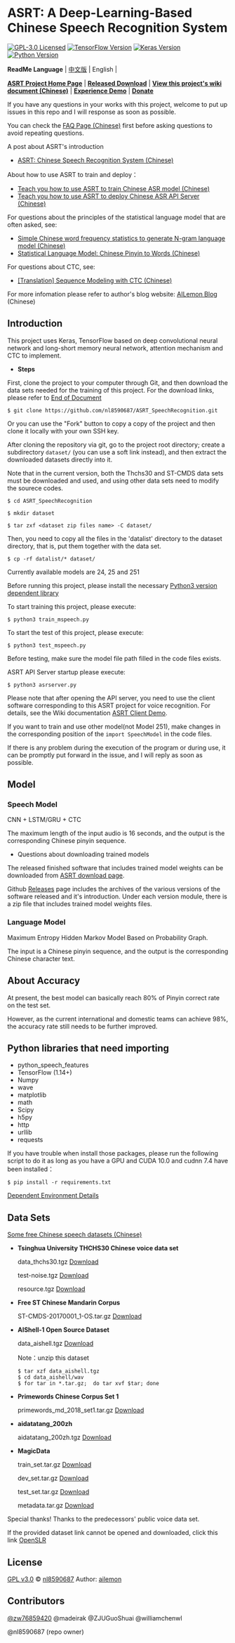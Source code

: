# ASRT: A Deep-Learning-Based Chinese Speech Recognition System

[![GPL-3.0 Licensed](https://img.shields.io/badge/License-GPL3.0-blue.svg?style=flat)](https://opensource.org/licenses/GPL-3.0) 
[![TensorFlow Version](https://img.shields.io/badge/Tensorflow-1.14+-blue.svg)](https://www.tensorflow.org/) 
[![Keras Version](https://img.shields.io/badge/Keras-2.3+-blue.svg)](https://keras.io/) 
[![Python Version](https://img.shields.io/badge/Python-3.5+-blue.svg)](https://www.python.org/) 

**ReadMe Language** | [中文版](https://github.com/nl8590687/ASRT_SpeechRecognition/blob/master/README.md) | English |

[**ASRT Project Home Page**](https://asrt.ailemon.net/) | 
[**Released Download**](https://asrt.ailemon.net/download) | 
[**View this project's wiki document (Chinese)**](https://asrt.ailemon.net/docs/) | 
[**Experience Demo**](https://asrt.ailemon.net/demo) | 
[**Donate**](https://github.com/nl8590687/ASRT_SpeechRecognition/wiki/donate)

If you have any questions in your works with this project, welcome to put up issues in this repo and I will response as soon as possible. 

You can check the [FAQ Page (Chinese)](https://asrt.ailemon.net/docs/issues) first before asking questions to avoid repeating questions.

A post about ASRT's introduction 
* [ASRT: Chinese Speech Recognition System (Chinese)](https://blog.ailemon.me/2018/08/29/asrt-a-chinese-speech-recognition-system/)

About how to use ASRT to train and deploy：
* [Teach you how to use ASRT to train Chinese ASR model (Chinese)](<https://blog.ailemon.me/2020/08/20/teach-you-how-use-asrt-train-chinese-asr-model/>)
* [Teach you how to use ASRT to deploy Chinese ASR API Server (Chinese)](<https://blog.ailemon.me/2020/08/27/teach-you-how-use-asrt-deploy-chinese-asr-api-server/>)

For questions about the principles of the statistical language model that are often asked, see: 
* [Simple Chinese word frequency statistics to generate N-gram language model (Chinese)](https://blog.ailemon.me/2017/02/20/simple-words-frequency-statistic-without-segmentation-algorithm/)
* [Statistical Language Model: Chinese Pinyin to Words (Chinese)](https://blog.ailemon.me/2017/04/27/statistical-language-model-chinese-pinyin-to-words/)

For questions about CTC, see: 

* [[Translation] Sequence Modeling with CTC (Chinese)](<https://blog.ailemon.me/2019/07/18/sequence-modeling-with-ctc/>)

For more infomation please refer to author's blog website: [AILemon Blog](https://blog.ailemon.me/) (Chinese)

## Introduction

This project uses Keras, TensorFlow based on deep convolutional neural network and long-short memory neural network, attention mechanism and CTC to implement. 

* **Steps**

First, clone the project to your computer through Git, and then download the data sets needed for the training of this project. For the download links, please refer to [End of Document](https://github.com/nl8590687/ASRT_SpeechRecognition/blob/master/README_EN.md#data-sets)
```shell
$ git clone https://github.com/nl8590687/ASRT_SpeechRecognition.git
```

Or you can use the "Fork" button to copy a copy of the project and then clone it locally with your own SSH key.

After cloning the repository via git, go to the project root directory; create a subdirectory `dataset/` (you can use a soft link instead), and then extract the downloaded datasets directly into it.

Note that in the current version, both the Thchs30 and ST-CMDS data sets must be downloaded and used, and using other data sets need to modify the sourece codes. 

```shell
$ cd ASRT_SpeechRecognition

$ mkdir dataset

$ tar zxf <dataset zip files name> -C dataset/ 
```

Then, you need to copy all the files in the 'datalist' directory to the dataset directory, that is, put them together with the data set.

```shell
$ cp -rf datalist/* dataset/
```

Currently available models are 24, 25 and 251

Before running this project, please install the necessary [Python3 version dependent library](https://github.com/nl8590687/ASRT_SpeechRecognition#python-import)

To start training this project, please execute:
```shell
$ python3 train_mspeech.py
```
To start the test of this project, please execute:
```shell
$ python3 test_mspeech.py
```
Before testing, make sure the model file path filled in the code files exists.

ASRT API Server startup please execute:
```shell
$ python3 asrserver.py
```

Please note that after opening the API server, you need to use the client software corresponding to this ASRT project for voice recognition. For details, see the Wiki documentation [ASRT Client Demo](https://asrt.ailemon.net/docs/client-demo).

If you want to train and use other model(not Model 251), make changes in the corresponding position of the `import SpeechModel` in the code files.

If there is any problem during the execution of the program or during use, it can be promptly put forward in the issue, and I will reply as soon as possible.



## Model

### Speech Model

CNN + LSTM/GRU + CTC

The maximum length of the input audio is 16 seconds, and the output is the corresponding Chinese pinyin sequence. 

* Questions about downloading trained models

The released finished software that includes trained model weights can be downloaded from [ASRT download page](https://asrt.ailemon.net/download). 

Github [Releases](https://github.com/nl8590687/ASRT_SpeechRecognition/releases) page includes the archives of the various versions of the software released and it's introduction. Under each version module, there is a zip file that includes trained model weights files. 

### Language Model 

Maximum Entropy Hidden Markov Model Based on Probability Graph. 

The input is a Chinese pinyin sequence, and the output is the corresponding Chinese character text. 

## About Accuracy

At present, the best model can basically reach 80% of Pinyin correct rate on the test set. 

However, as the current international and domestic teams can achieve 98%, the accuracy rate still needs to be further improved. 

## Python libraries that need importing

* python_speech_features
* TensorFlow (1.14+)
* Numpy
* wave
* matplotlib
* math
* Scipy
* h5py
* http
* urllib
* requests

If you have trouble when install those packages, please run the following script to do it as long as you have a GPU and CUDA 10.0 and cudnn 7.4 have been installed：

```shell
$ pip install -r requirements.txt
```

[Dependent Environment Details](https://asrt.ailemon.net/docs/dependent-environment)

## Data Sets 

[Some free Chinese speech datasets (Chinese)](https://blog.ailemon.me/2018/11/21/free-open-source-chinese-speech-datasets/)

* **Tsinghua University THCHS30 Chinese voice data set**

  data_thchs30.tgz 
[Download](<http://www.openslr.org/resources/18/data_thchs30.tgz>)

  test-noise.tgz 
[Download](<http://www.openslr.org/resources/18/test-noise.tgz>)

  resource.tgz 
[Download](<http://www.openslr.org/resources/18/resource.tgz>)

* **Free ST Chinese Mandarin Corpus**

  ST-CMDS-20170001_1-OS.tar.gz 
[Download](<http://www.openslr.org/resources/38/ST-CMDS-20170001_1-OS.tar.gz>)

* **AIShell-1 Open Source Dataset** 

  data_aishell.tgz
[Download](<http://www.openslr.org/resources/33/data_aishell.tgz>)

  Note：unzip this dataset

  ```
  $ tar xzf data_aishell.tgz
  $ cd data_aishell/wav
  $ for tar in *.tar.gz;  do tar xvf $tar; done
  ```

* **Primewords Chinese Corpus Set 1** 

  primewords_md_2018_set1.tar.gz
[Download](<http://www.openslr.org/resources/47/primewords_md_2018_set1.tar.gz>)

* **aidatatang_200zh**

  aidatatang_200zh.tgz
[Download](<http://www.openslr.org/resources/62/aidatatang_200zh.tgz>)

* **MagicData**

  train_set.tar.gz
[Download](<http://www.openslr.org/resources/68/train_set.tar.gz>)

  dev_set.tar.gz
[Download](<http://www.openslr.org/resources/68/dev_set.tar.gz>)

  test_set.tar.gz
[Download](<http://www.openslr.org/resources/68/test_set.tar.gz>)

  metadata.tar.gz
[Download](<http://www.openslr.org/resources/68/metadata.tar.gz>)

Special thanks! Thanks to the predecessors' public voice data set. 

If the provided dataset link cannot be opened and downloaded, click this link [OpenSLR](http://www.openslr.org)

## License

[GPL v3.0](LICENSE) © [nl8590687](https://github.com/nl8590687) Author: [ailemon](https://www.ailemon.net/)

## Contributors
[@zw76859420](https://github.com/zw76859420) 
@madeirak @ZJUGuoShuai @williamchenwl

@nl8590687 (repo owner)
